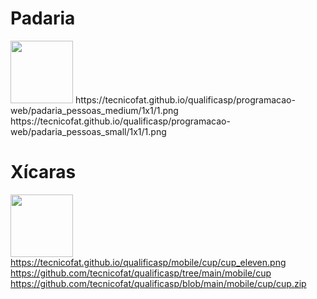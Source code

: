 # Padaria
<img width="100" src='https://tecnicofat.github.io/qualificasp/programacao-web/padaria_pessoas_medium/1x1/2.png'>
https://tecnicofat.github.io/qualificasp/programacao-web/padaria_pessoas_medium/1x1/1.png <br>
https://tecnicofat.github.io/qualificasp/programacao-web/padaria_pessoas_small/1x1/1.png

# Xícaras
<img width="100" src='https://tecnicofat.github.io/qualificasp/mobile/cup/cup_eleven.png'><br>
https://tecnicofat.github.io/qualificasp/mobile/cup/cup_eleven.png <br>
https://github.com/tecnicofat/qualificasp/tree/main/mobile/cup <br>
https://github.com/tecnicofat/qualificasp/blob/main/mobile/cup/cup.zip <br>
